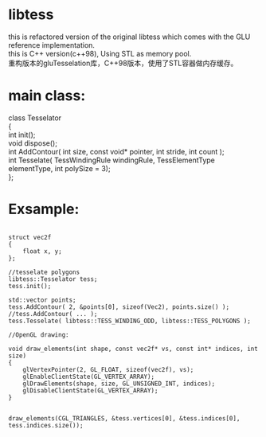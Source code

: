 # libtess

this is refactored version of the original libtess which comes with the GLU reference implementation.  
this is C++ version(c++98), Using STL as memory pool.  
重构版本的gluTesselation库，C++98版本，使用了STL容器做内存缓存。

# main class:

class Tesselator  
{  
  int init();  
  void dispose();  
  int AddContour( int size, const void* pointer, int stride, int count );  
  int Tesselate( TessWindingRule windingRule, TessElementType elementType, int polySize = 3);  
};

# Exsample:
<pre><code>
struct vec2f  
{  
    float x, y;  
};  
  
//tesselate polygons
libtess::Tesselator tess;  
tess.init();  

std::vector<Vec2> points;  
tess.AddContour( 2, &points[0], sizeof(Vec2), points.size() );  
//tess.AddContour( ... );  
tess.Tesselate( libtess::TESS_WINDING_ODD, libtess::TESS_POLYGONS );  
  
//OpenGL drawing:

void draw_elements(int shape, const vec2f* vs, const int* indices, int size)  
{  
    glVertexPointer(2, GL_FLOAT, sizeof(vec2f), vs);  
    glEnableClientState(GL_VERTEX_ARRAY);  
    glDrawElements(shape, size, GL_UNSIGNED_INT, indices);  
    glDisableClientState(GL_VERTEX_ARRAY);  
}  


draw_elements(CGL_TRIANGLES, &tess.vertices[0], &tess.indices[0], tess.indices.size());
</code></pre>
